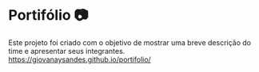 # Portifólio 📷
Este projeto foi criado com o objetivo de mostrar uma breve descrição do time e apresentar seus integrantes.
https://giovanaysandes.github.io/portifolio/
